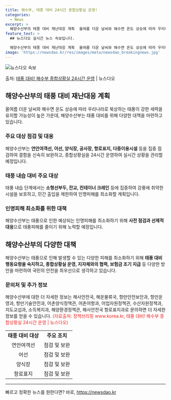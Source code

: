 ```yaml
---
title: 해수부, 태풍 대비 24시간 종합상황실 운영!
categories:
  - News
excerpt: >
  해양수산부의 태풍 대비 재난대응 계획  올여름 더운 날씨와 해수면 온도 상승에 따라 우리나라로 북상하는 태풍…
feature_text: >
  ## 뉴스다오 실시간 뉴스 속보입니다.

  해양수산부의 태풍 대비 재난대응 계획  올여름 더운 날씨와 해수면 온도 상승에 따라 우리나라로 북상하는 태풍…
image: 'https://newsdao.kr/res/images/meta/newsdao_breakingnews.jpg'
---
```


![뉴스다오 속보](https://newsdao.kr/res/images/meta/newsdao_breakingnews.jpg)

<p>출처: <a href="https://newsdao.kr/4185" rel="dofollow">태풍 대비! 해수부 종합상황실 24시간 운영</a> | 뉴스다오</p>

<h2 data-ke-size="size26">해양수산부의 태풍 대비 재난대응 계획</h2>
<p data-ke-size="size16">올여름 더운 날씨와 해수면 온도 상승에 따라 우리나라로 북상하는 태풍이 강한 세력을 유지할 가능성이 높은 가운데, 해양수산부는 태풍 대비를 위해 다양한 대책을 마련하고 있습니다.</p>

<h3>주요 대상 점검 및 대응</h3>
<p data-ke-size="size16">해양수산부는 <b>연안여객선, 어선, 양식장, 공사장, 항로표지, 다중이용시설</b> 등을 집중 점검하여 결함을 신속히 보완하고, 종합상황실을 24시간 운영하여 실시간 상황을 관리할 예정입니다.</p>

<h3>태풍 내습 대비 주요 대상</h3>
<p data-ke-size="size16">태풍 내습 단계에서는 <b>소형선부두, 잔교, 컨테이너 크레인</b> 등에 집중하여 강풍에 취약한 시설을 보호하고, 민간 출입을 제한하여 인명피해를 최소화할 계획입니다.</p>

<h3>인명피해 최소화를 위한 대책</h3>
<p data-ke-size="size16">해양수산부는 태풍으로 인한 예상되는 인명피해를 최소화하기 위해 <b>사전 점검과 선제적 대응</b>으로 태풍피해를 줄이기 위해 노력할 예정입니다.</p>

<h2 data-ke-size="size26">해양수산부의 다양한 대책</h2>
<p data-ke-size="size16">해양수산부는 태풍으로 인해 발생할 수 있는 다양한 피해를 최소화하기 위해 <b>태풍 대비 행동요령을 숙지하고, 종합상황실 운영, 지자체와의 협력, 보험금 조기 지급</b> 등 다양한 방안을 마련하여 국민의 안전을 최우선으로 생각하고 있습니다.</p>

<h3>문의처 및 추가 정보</h3>
<p data-ke-size="size16">해양수산부에 대한 더 자세한 정보는 해사안전국, 해운물류국, 항만안전보안과, 항만운영과, 항만기술안전과, 어촌양식정책관, 어촌어항과, 어업자원정책관, 수산자원정책과, 지도교섭과, 소득복지과, 해양환경정책관, 해사안전국 항로표지과로 문의하면 더 자세한 정보를 얻을 수 있습니다. <span style="color: #ee2323;">(자료출처: 정책브리핑 www.korea.kr, 태풍 대비! 해수부 종합상황실 24시간 운영 | 뉴스다오)</span></p>

<table>
  <tr>
    <td style="text-align: center; height: 17px;"><b>태풍 대비 대상</b></td>
    <td style="text-align: center; height: 17px;"><b>주요 조치</b></td>
  </tr>
  <tr>
    <td style="text-align: center; height: 17px;">연안여객선</td>
    <td style="text-align: center; height: 17px;">점검 및 보완</td>
  </tr>
  <tr>
    <td style="text-align: center; height: 17px;">어선</td>
    <td style="text-align: center; height: 17px;">점검 및 보완</td>
  </tr>
  <tr>
    <td style="text-align: center; height: 17px;">양식장</td>
    <td style="text-align: center; height: 17px;">점검 및 보완</td>
  </tr>
  <tr>
    <td style="text-align: center; height: 17px;">항로표지</td>
    <td style="text-align: center; height: 17px;">점검 및 보완</td>
  </tr>
</table>

<hr> 

빠르고 정확한 뉴스를 원한다면? 바로, <a href="https://newsdao.kr" rel="dofollow">https://newsdao.kr</a>


